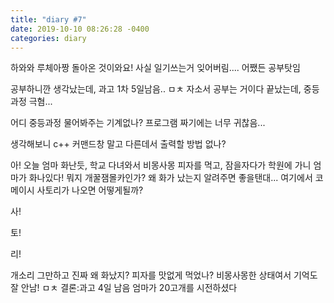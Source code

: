 ```yaml
---
title: "diary #7"
date: 2019-10-10 08:26:28 -0400
categories: diary
---
```



하와와 루체아짱 돌아온 것이와요!
사실 일기쓰는거 잊어버림....
어쨌든 공부탓임

공부하니깐 생각났는데, 과고 1차 5일남음.. ㅁㅊ
자소서 공부는 거이다 끝났는데, 중등과정 극혐...

어디 중등과정 물어봐주는 기계없나?
프로그램 짜기에는 너무 귀찮음...

생각해보니 c++ 커맨드창 말고 다른데서 출력할 방법 없나?

아! 오늘 엄마 화난듯, 학교 다녀와서 비몽사몽 피자를 먹고, 잠을자다가 학원에 가니 엄마가 화나있다!
뭐지 개꿀잼몰카인가?
왜 화가 났는지 알려주면 좋을탠대...
여기에서 코메이시 사토리가 나오면 어떻게될까?

사!

토!

리!

개소리 그만하고 진짜 왜 화났지?
피자를 맛없게 먹었나?
비몽사몽한 상태여서 기억도 잘 안남! ㅁㅊ
결론:과고 4일 남음
     엄마가 20고개를 시전하셨다
     
